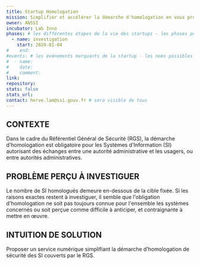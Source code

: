 ```yaml
---
title: Startup Homologation
mission: Simplifier et accélérer la démarche d'homologation en vous proposant une solution numérique concrète et adaptée à vos besoins # infinitif, pas de point ; compléter la phrase « En investissant dans ce produit l'État cherche à… »
owner: ANSSI 
incubator: Lab Inno 
phases: # les différentes étapes de la vie des startups - les phases possibles sont définies dans /content/_phases/
  - name: investigation
    start: 2020-01-04 
#    end: 
#events: # les évènements marquants de la startup - les noms possibles sont définies dans /content/_events/
#  - name: 
#    date:  
#    comment:  
link: 
repository: 
stats: false 
stats_url: 
contact: herve.lam@ssi.gouv.fr # sera visible de tous
---
```


## CONTEXTE

Dans le cadre du Référentiel Général de Sécurité (RGS), la démarche d’homologation est obligatoire pour les Systèmes d’Information (SI) autorisant des échanges entre une autorité administrative et les usagers, ou entre autorités administratives. 

## PROBLÈME PERÇU À INVESTIGUER

Le nombre de SI homologués demeure en-dessous de la cible fixée. Si les raisons exactes restent à investiguer, il semble que l'obligation d'homologation ne soit pas toujours connue pour l'ensemble les systèmes concernés ou soit perçue comme difficile à anticiper, et contraignante à mettre en œuvre.

## INTUITION DE SOLUTION

Proposer un service numérique simplifiant la démarche d’homologation de sécurité des SI couverts par le RGS.

